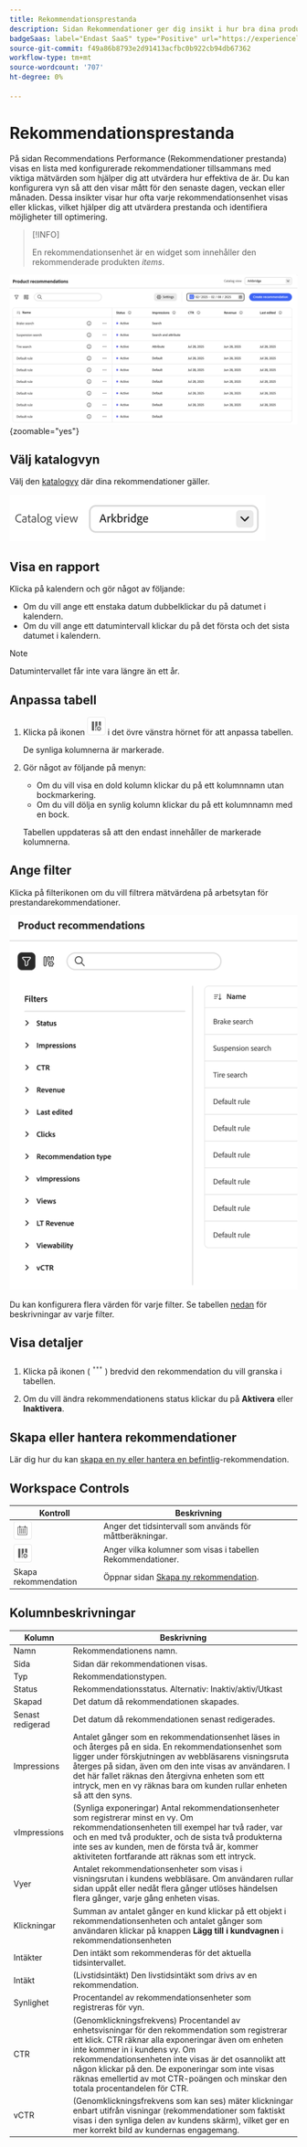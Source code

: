 ```yaml
---
title: Rekommendationsprestanda
description: Sidan Rekommendationer ger dig insikt i hur bra dina produktrekommendationer fungerar.
badgeSaas: label="Endast SaaS" type="Positive" url="https://experienceleague.adobe.com/en/docs/commerce/user-guides/product-solutions" tooltip="Gäller endast Adobe Commerce as a Cloud Service- och Adobe Commerce Optimizer-projekt (SaaS-infrastruktur som hanteras av Adobe)."
source-git-commit: f49a86b8793e2d91413acfbc0b922cb94db67362
workflow-type: tm+mt
source-wordcount: '707'
ht-degree: 0%

---
```


# Rekommendationsprestanda

På sidan Recommendations Performance (Rekommendationer prestanda) visas en lista med konfigurerade rekommendationer tillsammans med viktiga mätvärden som hjälper dig att utvärdera hur effektiva de är. Du kan konfigurera vyn så att den visar mått för den senaste dagen, veckan eller månaden. Dessa insikter visar hur ofta varje rekommendationsenhet visas eller klickas, vilket hjälper dig att utvärdera prestanda och identifiera möjligheter till optimering.

>[!INFO]
>
>En rekommendationsenhet är en widget som innehåller den rekommenderade produkten _items_.

![Rekommendationsprestanda](../assets/rec-performance.png){zoomable="yes"}

## Välj **katalogvyn**

Välj den [katalogvy](../setup/catalog-view.md) där dina rekommendationer gäller.

![Katalogvy](../assets/catalog-view.png)

## Visa en rapport

Klicka på kalendern och gör något av följande:

- Om du vill ange ett enstaka datum dubbelklickar du på datumet i kalendern.
- Om du vill ange ett datumintervall klickar du på det första och det sista datumet i kalendern.

>[!NOTE]
>
>Datumintervallet får inte vara längre än ett år.

## Anpassa tabell

1. Klicka på ikonen ![Kolumnväljare](../assets/icon-show-hide-columns.png) i det övre vänstra hörnet för att anpassa tabellen.

   De synliga kolumnerna är markerade.

1. Gör något av följande på menyn:

   - Om du vill visa en dold kolumn klickar du på ett kolumnnamn utan bockmarkering.
   - Om du vill dölja en synlig kolumn klickar du på ett kolumnnamn med en bock.

   Tabellen uppdateras så att den endast innehåller de markerade kolumnerna.

## Ange filter

Klicka på filterikonen om du vill filtrera mätvärdena på arbetsytan för prestandarekommendationer.

![Filtermått](../assets/rec-filters.png)

Du kan konfigurera flera värden för varje filter. Se tabellen [nedan](#column-descriptions) för beskrivningar av varje filter.

## Visa detaljer

1. Klicka på ikonen (![Mer väljare](../assets/btn-more.png)) bredvid den rekommendation du vill granska i tabellen.

1. Om du vill ändra rekommendationens status klickar du på **Aktivera** eller **Inaktivera**.

## Skapa eller hantera rekommendationer

Lär dig hur du kan [skapa en ny eller hantera en befintlig](../merchandising/recommendations/create.md)-rekommendation.

## Workspace Controls

| Kontroll | Beskrivning |
|---|---|
| ![Kalenderväljare](../assets/icon-calendar.png) | Anger det tidsintervall som används för måttberäkningar. |
| ![Kolumnväljare](../assets/icon-show-hide-columns.png) | Anger vilka kolumner som visas i tabellen Rekommendationer. |
| Skapa rekommendation | Öppnar sidan [Skapa ny rekommendation](../merchandising/recommendations/create.md). |

## Kolumnbeskrivningar

| Kolumn | Beskrivning |
|---|---|
| Namn | Rekommendationens namn. |
| Sida | Sidan där rekommendationen visas. |
| Typ | Rekommendationstypen. |
| Status | Rekommendationsstatus. Alternativ: Inaktiv/aktiv/Utkast |
| Skapad | Det datum då rekommendationen skapades. |
| Senast redigerad | Det datum då rekommendationen senast redigerades. |
| Impressions | Antalet gånger som en rekommendationsenhet läses in och återges på en sida. En rekommendationsenhet som ligger under förskjutningen av webbläsarens visningsruta återges på sidan, även om den inte visas av användaren. I det här fallet räknas den återgivna enheten som ett intryck, men en vy räknas bara om kunden rullar enheten så att den syns. |
| vImpressions | (Synliga exponeringar) Antal rekommendationsenheter som registrerar minst en vy. Om rekommendationsenheten till exempel har två rader, var och en med två produkter, och de sista två produkterna inte ses av kunden, men de första två är, kommer aktiviteten fortfarande att räknas som ett intryck. |
| Vyer | Antalet rekommendationsenheter som visas i visningsrutan i kundens webbläsare. Om användaren rullar sidan uppåt eller nedåt flera gånger utlöses händelsen flera gånger, varje gång enheten visas. |
| Klickningar | Summan av antalet gånger en kund klickar på ett objekt i rekommendationsenheten och antalet gånger som användaren klickar på knappen **Lägg till i kundvagnen** i rekommendationsenheten |
| Intäkter | Den intäkt som rekommenderas för det aktuella tidsintervallet. |
| Intäkt | (Livstidsintäkt) Den livstidsintäkt som drivs av en rekommendation. |
| Synlighet | Procentandel av rekommendationsenheter som registreras för vyn. |
| CTR | (Genomklickningsfrekvens) Procentandel av enhetsvisningar för den rekommendation som registrerar ett klick. CTR räknar alla exponeringar även om enheten inte kommer in i kundens vy. Om rekommendationsenheten inte visas är det osannolikt att någon klickar på den. De exponeringar som inte visas räknas emellertid av mot CTR-poängen och minskar den totala procentandelen för CTR. |
| vCTR | (Genomklickningsfrekvens som kan ses) mäter klickningar enbart utifrån visningar (rekommendationer som faktiskt visas i den synliga delen av kundens skärm), vilket ger en mer korrekt bild av kundernas engagemang. |
